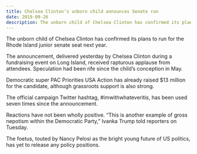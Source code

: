 ```yaml
---
title: Chelsea Clinton’s unborn child announces Senate run
date: 2019-09-26
description: The unborn child of Chelsea Clinton has confirmed its plans to run for the Rhode Island junior senate seat next year.
---
```


The unborn child of Chelsea Clinton has confirmed its plans to run for the Rhode Island junior senate seat next year.

The announcement, delivered yesterday by Chelsea Clinton during a fundraising event on Long Island, received rapturous applause from attendees. Speculation had been rife since the child’s conception in May.

Democratic super PAC Priorities USA Action has already raised $13 million for the candidate, although grassroots support is also strong.

The official campaign Twitter hashtag, #imwithwhateveritis, has been used seven times since the announcement.

Reactions have not been wholly positive. “This is another example of gross nepotism within the Democratic Party,” Ivanka Trump told reporters on Tuesday.

The foetus, touted by Nancy Pelosi as the bright young future of US politics, has yet to release any policy positions.
